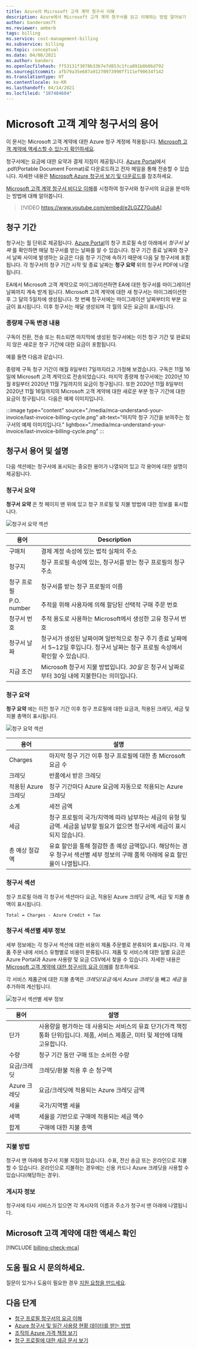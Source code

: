 ```yaml
---
title: Azure의 Microsoft 고객 계약 청구서 이해
description: Azure에서 Microsoft 고객 계약 청구서를 읽고 이해하는 방법 알아보기
author: bandersmsft
ms.reviewer: amberb
tags: billing
ms.service: cost-management-billing
ms.subservice: billing
ms.topic: conceptual
ms.date: 04/08/2021
ms.author: banders
ms.openlocfilehash: ff53131f3078b33b7e7d853c1fca891b0b86d792
ms.sourcegitcommit: afb79a35e687a91270973990ff111ef90634f142
ms.translationtype: HT
ms.contentlocale: ko-KR
ms.lasthandoff: 04/14/2021
ms.locfileid: "107484604"
---
```

# <a name="terms-in-your-microsoft-customer-agreement-invoice"></a>Microsoft 고객 계약 청구서의 용어

이 문서는 Microsoft 고객 계약에 대한 Azure 청구 계정에 적용됩니다. [Microsoft 고객 계약에 액세스할 수 있는지 확인하세요](#check-access-to-a-microsoft-customer-agreement).

청구서에는 요금에 대한 요약과 결제 지침이 제공됩니다. [Azure Portal](https://portal.azure.com/)에서 .pdf(Portable Document Format)로 다운로드하고 전자 메일을 통해 전송할 수 있습니다. 자세한 내용은 [Microsoft Azure 청구서 보기 및 다운로드](download-azure-invoice.md)를 참조하세요.

[Microsoft 고객 계약 청구서 비디오 이해](https://www.youtube.com/watch?v=e2LGZZ7GubA)를 시청하여 청구서와 청구서의 요금을 분석하는 방법에 대해 알아봅니다.

>[!VIDEO https://www.youtube.com/embed/e2LGZZ7GubA]

## <a name="billing-period"></a>청구 기간

청구서는 월 단위로 제공됩니다. [Azure Portal](https://portal.azure.com/)의 청구 프로필 속성 아래에서 *청구서 날짜* 를 확인하면 매달 청구서를 받는 날짜를 알 수 있습니다. 청구 기간 종료 날짜와 청구서 날짜 사이에 발생하는 요금은 다음 청구 기간에 속하기 때문에 다음 달 청구서에 포함됩니다. 각 청구서의 청구 기간 시작 및 종료 날짜는 **청구 요약** 위의 청구서 PDF에 나열됩니다.

EA에서 Microsoft 고객 계약으로 마이그레이션하면 EA에 대한 청구서를 마이그레이션 날짜까지 계속 받게 됩니다. Microsoft 고객 계약에 대한 새 청구서는 마이그레이션한 후 그 달의 5일차에 생성됩니다. 첫 번째 청구서에는 마이그레이션 날짜부터의 부분 요금이 표시됩니다. 이후 청구서는 매달 생성되며 각 월의 모든 요금이 표시됩니다.

### <a name="changes-for-pay-as-you-go-subscriptions"></a>종량제 구독 변경 내용

구독이 전환, 전송 또는 취소되면 마지막에 생성된 청구서에는 이전 청구 기간 및 완료되지 않은 새로운 청구 기간에 대한 요금이 포함됩니다.

예를 들면 다음과 같습니다.

종량제 구독 청구 기간이 매월 8일부터 7일까지라고 가정해 보겠습니다. 구독은 11월 16일에 Microsoft 고객 계약으로 전송되었습니다. 마지막 종량제 청구서에는 2020년 10월 8일부터 2020년 11월 7일까지의 요금이 청구됩니다. 또한 2020년 11월 8일부터 2020년 11월 16일까지의 Microsoft 고객 계약에 대한 새로운 부분 청구 기간에 대한 요금이 청구됩니다. 다음은 예제 이미지입니다.

:::image type="content" source="./media/mca-understand-your-invoice/last-invoice-billing-cycle.png" alt-text="마지막 청구 기간을 보여주는 청구서의 예제 이미지입니다." lightbox="./media/mca-understand-your-invoice/last-invoice-billing-cycle.png" :::

## <a name="invoice-terms-and-descriptions"></a>청구서 용어 및 설명

다음 섹션에는 청구서에 표시되는 중요한 용어가 나열되어 있고 각 용어에 대한 설명이 제공됩니다.

### <a name="invoice-summary"></a>청구서 요약

**청구서 요약** 은 첫 페이지 맨 위에 있고 청구 프로필 및 지불 방법에 대한 정보를 표시합니다.

![청구서 요약 섹션](./media/mca-understand-your-invoice/invoicesummary.png)

| 용어 | Description |
| --- | --- |
| 구매처 |결제 계정 속성에 있는 법적 실체의 주소|
| 청구지 |청구 프로필 속성에 있는, 청구서를 받는 청구 프로필의 청구 주소|
| 청구 프로필 |청구서를 받는 청구 프로필의 이름 |
| P.O. number |추적을 위해 사용자에 의해 할당된 선택적 구매 주문 번호 |
| 청구서 번호 |추적 용도로 사용하는 Microsoft에서 생성한 고유 청구서 번호 |
| 청구서 날짜 |청구서가 생성된 날짜이며 일반적으로 청구 주기 종료 날짜에서 5~12일 후입니다. 청구서 날짜는 청구 프로필 속성에서 확인할 수 있습니다.|
| 지급 조건 |Microsoft 청구서 지불 방법입니다. *30일* 은 청구서 날짜로부터 30일 내에 지불한다는 의미입니다. |

### <a name="billing-summary"></a>청구 요약

**청구 요약** 에는 이전 청구 기간 이후 청구 프로필에 대한 요금과, 적용된 크레딧, 세금 및 지불 총액이 표시됩니다.

![청구 요약 섹션](./media/mca-understand-your-invoice/billingsummary.png)

| 용어 | 설명 |
| --- | --- |
| Charges|마지막 청구 기간 이후 청구 프로필에 대한 총 Microsoft 요금 수 |
| 크레딧 |반품에서 받은 크레딧 |
| 적용된 Azure 크레딧 | 청구 기간마다 Azure 요금에 자동으로 적용되는 Azure 크레딧 |
| 소계 |세전 금액 |
| 세금 |청구 프로필의 국가/지역에 따라 납부하는 세금의 유형 및 금액. 세금을 납부할 필요가 없으면 청구서에 세금이 표시되지 않습니다. |
| 총 예상 절감액 |유효 할인을 통해 절감한 총 예상 금액입니다. 해당하는 경우 청구서 섹션별 세부 정보의 구매 품목 아래에 유효 할인율이 나열됩니다. |

### <a name="invoice-sections"></a>청구서 섹션

청구 프로필 아래 각 청구서 섹션마다 요금, 적용된 Azure 크레딧 금액, 세금 및 지불 총액이 표시됩니다.

`Total = Charges - Azure Credit + Tax`

### <a name="details-by-invoice-section"></a>청구서 섹션별 세부 정보

세부 정보에는 각 청구서 섹션에 대한 비용이 제품 주문별로 분류되어 표시됩니다. 각 제품 주문 내에 서비스 유형별로 비용이 분류됩니다. 제품 및 서비스에 대한 일별 요금은 Azure Portal과 Azure 사용량 및 요금 CSV에서 찾을 수 있습니다. 자세한 내용은 [Microsoft 고객 계약에 대한 청구서의 요금 이해](review-customer-agreement-bill.md)를 참조하세요.

각 서비스 제품군에 대한 지불 총액은 *크레딧/요금* 에서 *Azure 크레딧* 을 빼고 *세금* 을 추가하여 계산됩니다.


![청구서 섹션별 세부 정보](./media/mca-understand-your-invoice/invoicesectiondetails.png)

| 용어 |설명 |
| --- | --- |
| 단가 | 사용량을 평가하는 데 사용되는 서비스의 유효 단가(가격 책정 통화 단위)입니다. 제품, 서비스 제품군, 미터 및 제안에 대해 고유합니다. |
| 수량 | 청구 기간 동안 구매 또는 소비한 수량 |
| 요금/크레딧 | 크레딧/환불 적용 후 순 청구액 |
| Azure 크레딧 | 요금/크레딧에 적용되는 Azure 크레딧 금액|
| 세율 | 국가/지역별 세율 |
| 세액 | 세율을 기반으로 구매에 적용되는 세금 액수 |
| 합계 | 구매에 대한 지불 총액 |

### <a name="how-to-pay"></a>지불 방법

청구서 맨 아래에 청구서 지불 지침이 있습니다. 수표, 전신 송금 또는 온라인으로 지불할 수 있습니다. 온라인으로 지불하는 경우에는 신용 카드나 Azure 크레딧을 사용할 수 있습니다(해당하는 경우).

### <a name="publisher-information"></a>게시자 정보

청구서에 타사 서비스가 있으면 각 게시자의 이름과 주소가 청구서 맨 아래에 나열됩니다.

## <a name="check-access-to-a-microsoft-customer-agreement"></a>Microsoft 고객 계약에 대한 액세스 확인
[!INCLUDE [billing-check-mca](../../../includes/billing-check-mca.md)]

## <a name="need-help-contact-us"></a>도움 필요 시 문의하세요.

질문이 있거나 도움이 필요한 경우 [지원 요청을 만드세요](https://go.microsoft.com/fwlink/?linkid=2083458).

## <a name="next-steps"></a>다음 단계

- [청구 프로필 청구서의 요금 이해](review-customer-agreement-bill.md)
- [Azure 청구서 및 일간 사용량 현황 데이터를 받는 방법](../manage/download-azure-invoice-daily-usage-date.md)
- [조직의 Azure 가격 책정 보기](../manage/ea-pricing.md)
- [청구 프로필에 대한 세금 문서 보기](mca-download-tax-document.md)
